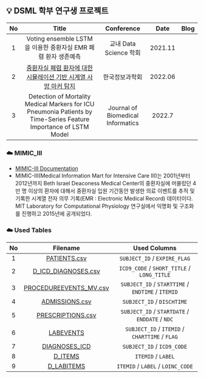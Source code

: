 ## 💡 DSML 학부 연구생 프로젝트
| No | Title | Conference | Date | Blog |
|:--:|:-----:|:----:|:----------:|:----:|
| 1 | Voting ensemble LSTM을 이용한 중환자실 EMR 폐렴 환자 생존예측 | 교내 Data Science 학회 | 2021.11 ||
| 2 | [중환자실 폐렴 환자에 대한 시뮬레이션 기반 시계열 사망 마커 탐지](https://github.com/limeorange/MIMIC_Research/tree/main/%EA%B5%AD%EB%82%B4_%ED%95%9C%EA%B5%AD%EC%A0%95%EB%B3%B4%EA%B3%BC%ED%95%99%ED%9A%8C) | 한국정보과학회 | 2022.06 ||
| 3 | Detection of Mortality Medical Markers for ICU Pneumonia Patients by Time-Series Feature Importance of LSTM Model | Journal of Biomedical Informatics | 2022.7 ||





<!-- 
## 💡 DSML 학부 연구생 프로젝트
### ☁️ 교내 Data Science 학회 
> Title : Voting ensemble LSTM을 이용한 중환자실 EMR 폐렴 환자 생존예측 (2021.11) -->
<!-- <img width="600" alt="스크린샷 2022-06-15 오후 5 05 26" src="https://user-images.githubusercontent.com/78308684/173775713-6bda8188-f53b-44d3-99ad-553140b716c2.png"> -->


<!-- ### ☁️ 국내 논문 - 한국정보과학회
> Title : 중환자실 폐렴 환자에 대한 시뮬레이션 기반 시계열 사망 마커 탐지 (2022.06) -->
<!-- <img width="600" alt="스크린샷 2022-06-15 오후 5 12 32" src="https://user-images.githubusercontent.com/78308684/173777118-7ac17aff-fdb1-4733-9ae7-b36e30ffae3d.png"> -->
<!-- <img width="600" alt="스크린샷 2022-06-15 오후 5 13 56" src="https://user-images.githubusercontent.com/78308684/173777394-598060f2-af6f-4c4d-8d17-8c539b9416c3.png"> -->
<!-- <img width="600" alt="스크린샷 2022-06-15 오후 5 13 25" src="https://user-images.githubusercontent.com/78308684/173777292-212bf67e-f092-48ab-a227-5bdeb6526b2a.png"> -->
<!-- ## 사진을 넣는다면 아래.. -->
<!-- <img width="600" alt="스크린샷 2022-06-15 오후 5 15 59" src="https://user-images.githubusercontent.com/78308684/173777863-0a614048-80e0-4133-8276-ee59c8cc029d.png"> -->


<!-- ### ☁️ 해외 논문 - Journal of Biomedical Informatics
> Title : Detection of Mortality Medical Markers for ICU Pneumonia Patients by Time-Series Feature Importance of LSTM Model -->

### ☁️ MIMIC_III
- [MIMIC-III Documentation](https://mimic.mit.edu/docs/iii/)
- MIMIC-III(Medical Information Mart for Intensive Care III)는 2001년부터 2012년까지 Beth Israel Deaconess Medical Center의 중환자실에 머물렀던 4만 명 이상의 환자에 대해서 중환자실 입원 기간동안 발생한 의료 이벤트를 추적 및 기록한 시계열 전자 의무 기록(EMR : Electronic Medical Record) 데이터이다. MIT Laboratory for Computational Physiology 연구실에서 익명화 및 구조화를 진행하고 2015년에 공개되었다.

### ☁️ Used Tables
| No | Filename | Used Columns |
|:--:|:--------:|:------------:|
| 1 | [PATIENTS.csv](https://mimic.mit.edu/docs/iii/tables/patients/) | `SUBJECT_ID` / `EXPIRE_FLAG` |
| 2 | [D_ICD_DIAGNOSES.csv](https://mimic.mit.edu/docs/iii/tables/d_icd_diagnoses/) | `ICD9_CODE` / `SHORT_TITLE` / `LONG_TITLE` | 
| 3 | [PROCEDUREEVENTS_MV.csv](https://mimic.mit.edu/docs/iii/tables/procedureevents_mv/) | `SUBJECT_ID` / `STARTTIME` / `ENDTIME` / `ITEMID` |
| 4 | [ADMISSIONS.csv](https://mimic.mit.edu/docs/iii/tables/admissions/) | `SUBJECT_ID` / `DISCHTIME` |
| 5 | [PRESCRIPTIONS.csv](https://mimic.mit.edu/docs/iii/tables/prescriptions/) | `SUBJECT_ID` / `STARTDATE` / `ENDDATE` / `NDC` |
| 6 | [LABEVENTS](https://mimic.mit.edu/docs/iii/tables/labevents/) | `SUBJECT_ID` / `ITEMID` / `CHARTTIME` / `FLAG` |
| 7 | [DIAGNOSES_ICD](https://mimic.mit.edu/docs/iii/tables/diagnoses_icd/) | `SUBJECT_ID` / `ICD9_CODE` |
| 8 | [D_ITEMS](https://mimic.mit.edu/docs/iii/tables/d_items/) | `ITEMID` / `LABEL` |
| 9 | [D_LABITEMS](https://mimic.mit.edu/docs/iii/tables/d_labitems/) | `ITEMID` / `LABEL` / `LOINC_CODE` |

